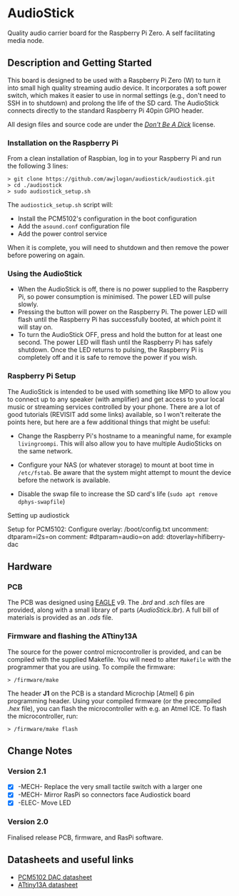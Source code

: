# AudioStick

Quality audio carrier board for the Raspberry Pi Zero. A self facilitating media node.

## Description and Getting Started

This board is designed to be used with a Raspberry Pi Zero (W) to turn it into small high quality streaming audio device. It incorporates a soft power switch, which makes it easier to use in normal settings (e.g., don't need to SSH in to shutdown) and prolong the life of the SD card. The AudioStick connects directly to the standard Raspberry Pi 40pin GPIO header.

All design files and source code are under the [_Don't Be A Dick_][dbad-github] license.

### Installation on the Raspberry Pi

From a clean installation of Raspbian, log in to your Raspberry Pi and run the following 3 lines:

```shell
> git clone https://github.com/awjlogan/audiostick/audiostick.git
> cd ./audiostick
> sudo audiostick_setup.sh
```

The `audiostick_setup.sh` script will:
 - Install the PCM5102's configuration in the boot configuration
 - Add the `asound.conf` configuration file
 - Add the power control service

When it is complete, you will need to shutdown and then remove the power before powering on again.

### Using the AudioStick

 - When the AudioStick is off, there is no power supplied to the Raspberry Pi, so power consumption is minimised. The power LED will pulse slowly.
 - Pressing the button will power on the Raspberry Pi. The power LED will flash until the Raspberry Pi has successfully booted, at which point it will stay on.
 - To turn the AudioStick OFF, press and hold the button for at least one second. The power LED will flash until the Raspberry Pi has safely shutdown. Once the LED returns to pulsing, the Raspberry Pi is completely off and it is safe to remove the power if you wish.

### Raspberry Pi Setup

The AudioStick is intended to be used with something like MPD to allow you to connect up to any speaker (with amplifier) and get access to your local music or streaming services controlled by your phone. There are a lot of good tutorials (REVISIT add some links) available, so I won't reiterate the points here, but here are a few additional things that might be useful:

 - Change the Raspberry Pi's hostname to a meaningful name, for example `livingroompi`. This will also allow you to have multiple AudioSticks on the same network.

 - Configure your NAS (or whatever storage) to mount at boot time in `/etc/fstab`. Be aware that the system might attempt to mount the device before the network is available.

 - Disable the swap file to increase the SD card's life (`sudo apt remove dphys-swapfile`)

Setting up audiostick

Setup for PCM5102:
Configure overlay: /boot/config.txt
uncomment: dtparam=i2s=on
comment: #dtparam=audio=on
add: dtoverlay=hifiberry-dac


## Hardware

### PCB

The PCB was designed using [EAGLE][eagle-web] v9. The *.brd* and *.sch* files are provided, along with a small library of parts (*AudioStick.lbr*). A full bill of materials is provided as an *.ods* file.

### Firmware and flashing the ATtiny13A

The source for the power control microcontroller is provided, and can be compiled with the supplied Makefile. You will need to alter `Makefile` with the programmer that you are using. To compile the firmware:

`> /firmware/make`

The header **J1** on the PCB is a standard Microchip \[Atmel\] 6 pin programming header. Using your compiled firmware (or the precompiled *.hex* file), you can flash the microcontroller with e.g. an Atmel ICE. To flash the microcontroller, run:

`> /firmware/make flash`

## Change Notes

### Version 2.1

 - [x] -MECH- Replace the very small tactile switch with a larger one
 - [x] -MECH- Mirror RasPi so connectors face Audiostick board
 - [x] -ELEC- Move LED

### Version 2.0

Finalised release PCB, firmware, and RasPi software.

## Datasheets and useful links

- [PCM5102 DAC datasheet][pcm5102-datasheet]
- [ATtiny13A datasheet][attiny13-datasheet]

[dbad-github]: https://github.com/philsturgeon/dbad
[eagle-web]: https://www.autodesk.com/products/eagle/overview
[pcm5102-datasheet]: http://www.ti.com/product/PCM5102
[attiny13-datasheet]: https://www.microchip.com/wwwproducts/en/ATTINY13A
